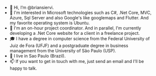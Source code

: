 - 👋 Hi, I’m @briansiervi.
- 👀 I'm interested in Microsoft technologies such as C#, .Net Core, MVC, Azure, Sql Server and also Google's like googlemaps and Flutter. And my favorite operating system is Ubuntu.
- 🌱 I'm an on-hour project coordinator. And in parallel, I'm currently developing a .Net Core website for a client in a freelance project.
- :mortar_board: I have a degree in computer science from the Federal University of Juiz de Fora (UFJF) and a postgraduate degree in business management from the University of São Paulo (USP).
- :house_with_garden: I live in Sao Paulo (Brazil).
- 📫 If you want to get in touch with me, just send an email and I'll be happy to talk.

<!---
briansiervi/briansiervi is a ✨ special ✨ repository because its `README.md` (this file) appears on your GitHub profile.
You can click the Preview link to take a look at your changes.

Icons: https://gist.github.com/rxaviers/7360908
--->
